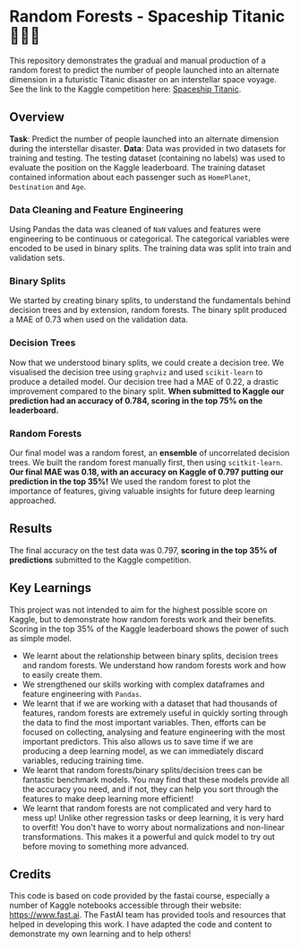 # Random Forests - Spaceship Titanic 🚀🚀🚀

This repository demonstrates the gradual and manual production of a random forest to predict the number of people launched into an alternate dimension in a futuristic Titanic disaster on an interstellar space voyage. See the link to the Kaggle competition here: [Spaceship Titanic](https://www.kaggle.com/competitions/spaceship-titanic/overview). 

## Overview

**Task**: Predict the number of people launched into an alternate dimension during the interstellar disaster. 
**Data**: Data was provided in two datasets for training and testing. The testing dataset (containing no labels) was used to evaluate the position on the Kaggle leaderboard. The training dataset contained information about each passenger such as `HomePlanet`, `Destination` and `Age`. 

### Data Cleaning and Feature Engineering
Using Pandas the data was cleaned of `NaN` values and features were engineering to be continuous or categorical. The categorical variables were encoded to be used in binary splits. The training data was split into train and validation sets. 

### Binary Splits
We started by creating binary splits, to understand the fundamentals behind decision trees and by extension, random forests. The binary split produced a MAE of 0.73 when used on the validation data. 

### Decision Trees
Now that we understood binary splits, we could create a decision tree. We visualised the decision tree using `graphviz` and used `scikit-learn` to produce a detailed model. Our decision tree had a MAE of 0.22, a drastic improvement compared to the binary split. **When submitted to Kaggle our prediction had an accuracy of 0.784, scoring in the top 75% on the leaderboard.**

### Random Forests
Our final model was a random forest, an **ensemble** of uncorrelated decision trees. We built the random forest manually first, then using `scitkit-learn`. **Our final MAE was 0.18, with an accuracy on Kaggle of 0.797 putting our prediction in the top 35%!** We used the random forest to plot the importance of features, giving valuable insights for future deep learning approached. 

## Results

The final accuracy on the test data was 0.797, **scoring in the top 35% of predictions** submitted to the Kaggle competition. 

## Key Learnings

This project was not intended to aim for the highest possible score on Kaggle, but to demonstrate how random forests work and their benefits. Scoring in the top 35% of the Kaggle leaderboard shows the power of such as simple model. 

- We learnt about the relationship between binary splits, decision trees and random forests. We understand how random forests work and how to easily create them.
- We strengthened our skills working with complex dataframes and feature engineering with `Pandas`. 
- We learnt that if we are working with a dataset that had thousands of features, random forests are extremely useful in quickly sorting through the data to find the most important variables. Then, efforts can be focused on collecting, analysing and feature engineering with the most important predictors. This also allows us to save time if we are producing a deep learning model, as we can immediately discard variables, reducing training time.
- We learnt that random forests/binary splits/decision trees can be fantastic benchmark models. You may find that these models provide all the accuracy you need, and if not, they can help you sort through the features to make deep learning more efficient!
- We learnt that random forests are not complicated and very hard to mess up! Unlike other regression tasks or deep learning, it is very hard to overfit! You don't have to worry about normalizations and non-linear transformations. This makes it a powerful and quick model to try out before moving to something more advanced.

## Credits
This code is based on code provided by the fastai course, especially a number of Kaggle notebooks accessible through their website: https://www.fast.ai. The FastAI team has provided tools and resources that helped in developing this work. I have adapted the code and content to demonstrate my own learning and to help others!
